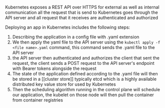 Kubernetes exposes a REST API over HTTPS for external as well as internal communication
all the request that is send to Kubernetes goes through the API server and all request that it receives are authenticated and authorized 

Deploying an app in Kubernetes includes the following steps:
1. Describing the application in a config file with .yaml extension
2. We then apply the yaml file to the API server using the `kubectl apply -f <file name>.yaml` command, this command sends the .yaml file to the API server
3. the API server then authenticated and authorizes the client that sent the request, the client sends a POST request to the API server's endpoint with Bearer tokens alongside the request
4. The state of the application defined according to the .yaml file will then be stored in a [[cluster store]] typically etcd which is a highly available distributed key value store for used by Kubernetes 
5. Then the scheduling algorithm running in the control plane will schedule our application, the kubelet on those node will then pull the container from container registries 

